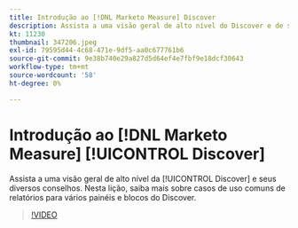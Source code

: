 ```yaml
---
title: Introdução ao [!DNL Marketo Measure] Discover
description: Assista a uma visão geral de alto nível do Discover e de seus diversos quadros. Nesta lição, saiba mais sobre casos de uso comuns de relatórios para vários painéis e blocos do Discover.
kt: 11230
thumbnail: 347206.jpeg
exl-id: 79595d44-4c68-471e-9df5-aa0c677761b6
source-git-commit: 9e38b740e29a827d5d64ef4e7fbf9e18dcf30643
workflow-type: tm+mt
source-wordcount: '58'
ht-degree: 0%

---
```


# Introdução ao [!DNL Marketo Measure] [!UICONTROL Discover]

Assista a uma visão geral de alto nível da [!UICONTROL Discover] e seus diversos conselhos. Nesta lição, saiba mais sobre casos de uso comuns de relatórios para vários painéis e blocos do Discover.

>[!VIDEO](https://video.tv.adobe.com/v/347206/?quality=12&learn=on)
